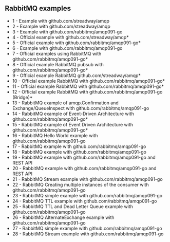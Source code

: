 ## RabbitMQ examples

- 1 - Example with github.com/streadway/amqp
- 2 - Example with github.com/streadway/amqp
- 3 - Example with github.com/rabbitmq/amqp091-go
- 4 - Official example with github.com/streadway/amqp\*
- 5 - Official example with github.com/rabbitmq/amqp091-go\*
- 6 - Example with github.com/rabbitmq/amqp091-go
- 7 - Official examples using RabbitMQ with github.com/rabbitmq/amqp091-go\*
- 8 - Official example RabbitMQ pubsub with github.com/rabbitmq/amqp091-go\*
- 9 - Official example RabbitMQ github.com/streadway/amqp\*
- 10 - Official example RabbitMQ with github.com/rabbitmq/amqp091-go\*
- 11 - Official example RabbitMQ with github.com/rabbitmq/amqp091-go\*
- 12 - Official example RabbitMQ with github.com/rabbitmq/amqp091-go (Bridge)\*
- 13 - RabbitMQ example of amqp.Confirmation and Exchange/QueueInspect with github.com/rabbitmq/amqp091-go
- 14 - RabbitMQ example of Event-Driven Architecture with github.com/rabbitmq/amqp091-go\*
- 15 - RabbitMQ example of Event Driven Architecture with github.com/rabbitmq/amqp091-go\*
- 16 - RabbitMQ Hello World example with github.com/rabbitmq/amqp091-go
- 17 - RabbitMQ example with github.com/rabbitmq/amqp091-go
- 18 - RabbitMQ example with github.com/rabbitmq/amqp091-go
- 19 - RabbitMQ example with github.com/rabbitmq/amqp091-go and REST API
- 20 - RabbitMQ example with github.com/rabbitmq/amqp091-go and REST API
- 21 - RabbitMQ Stream example with github.com/rabbitmq/amqp091-go
- 22 - RabbitMQ Creating multiple instances of the consumer with github.com/rabbitmq/amqp091-go
- 23 - RabbitMQ simple example with github.com/rabbitmq/amqp091-go
- 24 - RabbitMQ TTL example with github.com/rabbitmq/amqp091-go
- 25 - RabbitMQ TTL and Dead Letter Queue example with github.com/rabbitmq/amqp091-go
- 26 - RabbitMQ AlternateExchange example with github.com/rabbitmq/amqp091-go
- 27 - RabbitMQ simple example with github.com/rabbitmq/amqp091-go
- 28 - RabbitMQ Stream example with github.com/rabbitmq/amqp091-go
